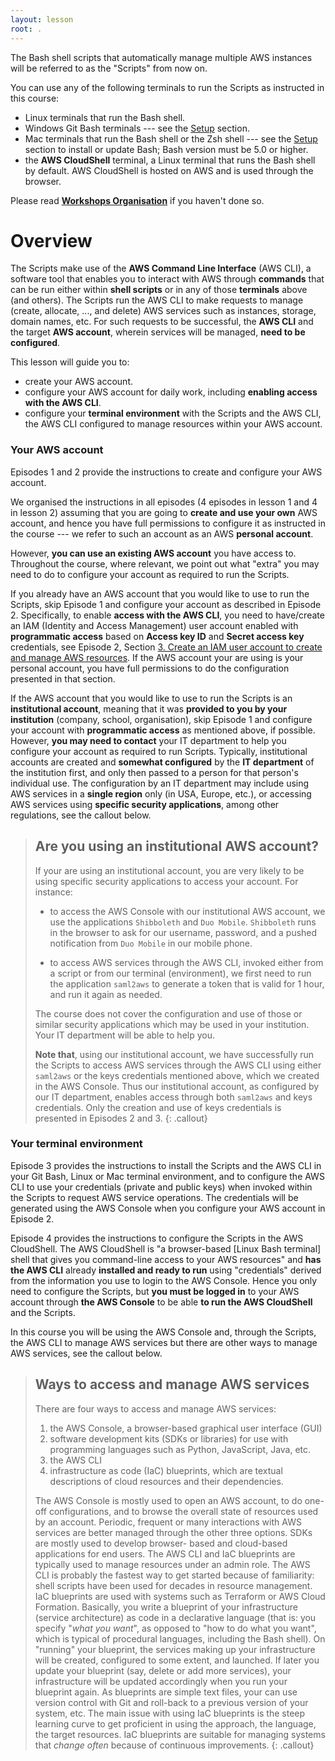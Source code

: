 ```yaml
---
layout: lesson
root: .
---
```

The Bash shell scripts that automatically manage multiple AWS instances will be referred to as the "Scripts" from now on.

You can use any of the following terminals to run the Scripts as instructed in this course:
- Linux terminals that run the Bash shell.
- Windows Git Bash terminals  --- see the [Setup](../setup) section.
- Mac terminals that run the Bash shell or the Zsh shell --- see the [Setup](../setup) section to  install or update Bash; Bash version must be 5.0 or higher.
- the **AWS CloudShell** terminal, a Linux terminal that runs the Bash shell by default. AWS CloudShell is hosted on AWS and is used through the browser.

Please read **[Workshops Organisation](https://cloud-span.github.io/cloud-admin-guide-0-overview#course-overview)** if you haven't done so.

# Overview
The Scripts make use of the **AWS Command Line Interface** (AWS CLI), a software tool that enables you to interact with AWS through **commands** that can be run either within **shell scripts** or in any of those **terminals** above (and others). The Scripts run the AWS CLI to make requests to manage (create, allocate, ..., and delete) AWS services such as instances, storage, domain names, etc. For such requests to be successful, the **AWS CLI** and the target **AWS account**, wherein services will be managed, **need to be configured**.

This lesson will guide you to:
- create your AWS account.
- configure your AWS account for daily work, including **enabling access with the AWS CLI**.
- configure your **terminal environment** with the Scripts and the AWS CLI, the AWS CLI configured to manage resources within your AWS account.

### Your AWS account
Episodes 1 and 2 provide the instructions to create and configure your AWS account. 

We organised the instructions in all episodes (4 episodes in lesson 1 and 4 in lesson 2) assuming that you are going to **create and use your own** AWS account, and hence you have full permissions to configure it as instructed in the course --- we refer to such an account as an AWS **personal account**. 

However, **you can use an existing AWS account** you have access to. Throughout the course, where relevant, we point out what "extra" you may need to do to configure your account as required to run the Scripts. 

If you already have an AWS account that you would like to use to run the Scripts, skip Episode 1 and configure your account as described in Episode 2. Specifically, to enable **access with the AWS CLI**, you need to have/create an IAM (Identity and Access Management) user account enabled with **programmatic access** based on **Access key ID** and **Secret access key** credentials, see Episode 2, Section [3. Create an IAM user account to create and manage AWS resources](02-configure-aws-account.md#3-create-an-iam-user-account-to-create-and-manage-aws-resources). If the AWS account your are using is your personal account, you have full permissions to do the configuration presented in that section.

If the AWS account that you would like to use to run the Scripts is an **institutional account**, meaning that it was **provided to you by your institution** (company, school, organisation), skip Episode 1 and configure your  account with **programmatic access** as mentioned above, if possible. However, **you may need to contact** your IT department to help you configure your account as required to run Scripts. Typically, institutional accounts are created and **somewhat configured** by the **IT department** of the institution first, and only then passed to a person for that person's individual use. The configuration by an IT department may include using AWS services in a **single region** only (in USA, Europe, etc.), or accessing AWS services using **specific security applications**, among other regulations, see the callout below. 

> ## Are you using an institutional AWS account?
> If your are using an institutional account, you are very likely to be using specific security applications to access your account. For instance:
> - to access the AWS Console with our institutional AWS account, we use the applications `Shibboleth` and `Duo Mobile`. `Shibboleth` runs in the browser to ask for our username, password, and a pushed notification from `Duo Mobile` in our mobile phone. 
>
> - to access AWS services through the AWS CLI, invoked either from a script or from our terminal (environment), we first need to run the application `saml2aws` to generate a token that is valid for 1 hour, and run it again as needed.
>
> The course does not cover the configuration and use of those or similar security applications which may be used in your institution. Your IT department will be able to help you. 
>
> **Note that**, using our institutional account, we have successfully run the Scripts to access AWS services through the AWS CLI using either `saml2aws` or the keys credentials mentioned above, which we created in the AWS Console. Thus our institutional account, as configured by our IT department, enables access through both `saml2aws` and keys credentials. Only the creation and use of keys credentials is presented in Episodes 2 and 3.
{: .callout}
 
### Your terminal environment
Episode 3 provides the instructions to install the Scripts and the AWS CLI in your Git Bash, Linux or Mac terminal environment, and to configure the AWS CLI to use your credentials (private and public keys) when invoked within the Scripts to request AWS service operations. The credentials will be generated using the AWS Console when you configure your AWS account in Episode 2. 

Episode 4 provides the instructions to configure the Scripts in the AWS CloudShell. The AWS CloudShell is "a browser-based \[Linux Bash terminal\] shell that gives you command-line access to your AWS resources" and **has the AWS CLI** already **installed and ready to run** using "credentials" derived from the information you use to login to the AWS Console. Hence you only need to configure the Scripts, but **you must be logged in** to your AWS account through **the AWS Console** to be able **to run the AWS CloudShell** and the Scripts.

In this course you will be using the AWS Console and, through the Scripts, the AWS CLI to manage AWS services but there are other ways to manage AWS services, see the callout below.

> ## Ways to access and manage AWS services
> There are four ways to access and manage AWS services: 
> 1. the AWS Console, a browser-based graphical user interface (GUI) 
> 2. software development kits (SDKs or libraries) for use with programming languages such as Python, JavaScript, Java, etc.
> 3. the AWS CLI 
> 4. infrastructure as code (IaC) blueprints, which are textual descriptions of cloud resources and their dependencies. 
>
> The AWS Console is mostly used to open an AWS account, to do one-off configurations, and to browse the overall state of resources used by an account.  Periodic, frequent or many interactions with AWS services are better managed through the other three options. SDKs are mostly used to develop browser- based and cloud-based applications for end users.  The AWS CLI and IaC blueprints are typically used to manage resources under an admin role. The AWS CLI is probably the fastest way to get started because of familiarity: shell scripts have been used for decades in resource management. IaC blueprints are used with systems such as Terraform or AWS Cloud Formation. Basically, you write a blueprint of your infrastructure (service architecture) as code in a declarative language (that is: you specify "*what you want*", as opposed to "how to do what you want", which is typical of procedural languages, including the Bash shell). On "running" your blueprint, the services making up your infrastructure will be created, configured to some extent, and launched. If later you update your blueprint (say, delete or add more services), your infrastructure will be updated accordingly when you run your blueprint again. As blueprints are simple text files, your can use version control with Git and roll-back to a previous version of your system, etc. The main issue with using IaC blueprints is the steep learning curve to get proficient in using the approach, the language, the target resources. IaC blueprints are suitable for managing systems that *change often* because of continuous improvements.
{: .callout}
